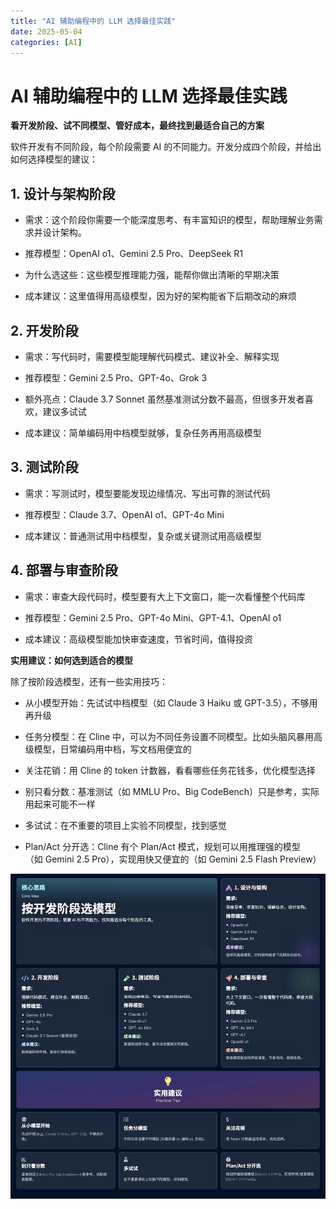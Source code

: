 ```yaml
---
title: "AI 辅助编程中的 LLM 选择最佳实践"
date: 2025-05-04
categories: [AI]
---
```

# AI 辅助编程中的 LLM 选择最佳实践

**看开发阶段、试不同模型、管好成本，最终找到最适合自己的方案**

软件开发有不同阶段，每个阶段需要 AI 的不同能力。开发分成四个阶段，并给出如何选择模型的建议：



## 1. 设计与架构阶段

- 需求：这个阶段你需要一个能深度思考、有丰富知识的模型，帮助理解业务需求并设计架构。

- 推荐模型：OpenAI o1、Gemini 2.5 Pro、DeepSeek R1

- 为什么选这些：这些模型推理能力强，能帮你做出清晰的早期决策

- 成本建议：这里值得用高级模型，因为好的架构能省下后期改动的麻烦


## 2. 开发阶段

- 需求：写代码时，需要模型能理解代码模式、建议补全、解释实现

- 推荐模型：Gemini 2.5 Pro、GPT-4o、Grok 3

- 额外亮点：Claude 3.7 Sonnet 虽然基准测试分数不最高，但很多开发者喜欢，建议多试试

- 成本建议：简单编码用中档模型就够，复杂任务再用高级模型



## 3. 测试阶段

- 需求：写测试时，模型要能发现边缘情况、写出可靠的测试代码

- 推荐模型：Claude 3.7、OpenAI o1、GPT-4o Mini

- 成本建议：普通测试用中档模型，复杂或关键测试用高级模型


## 4. 部署与审查阶段

- 需求：审查大段代码时，模型要有大上下文窗口，能一次看懂整个代码库

- 推荐模型：Gemini 2.5 Pro、GPT-4o Mini、GPT-4.1、OpenAI o1

- 成本建议：高级模型能加快审查速度，节省时间，值得投资



**实用建议：如何选到适合的模型**

除了按阶段选模型，还有一些实用技巧：

- 从小模型开始：先试试中档模型（如 Claude 3 Haiku 或 GPT-3.5），不够用再升级

- 任务分模型：在 Cline 中，可以为不同任务设置不同模型。比如头脑风暴用高级模型，日常编码用中档，写文档用便宜的

- 关注花销：用 Cline 的 token 计数器，看看哪些任务花钱多，优化模型选择

- 别只看分数：基准测试（如 MMLU Pro、Big CodeBench）只是参考，实际用起来可能不一样

- 多试试：在不重要的项目上实验不同模型，找到感觉

- Plan/Act 分开选：Cline 有个 Plan/Act 模式，规划可以用推理强的模型（如 Gemini 2.5 Pro），实现用快又便宜的（如 Gemini 2.5 Flash Preview）

![Image](/assets/images/2e9ea54a25bedd353d5e06c076d9c7e4.jpeg)